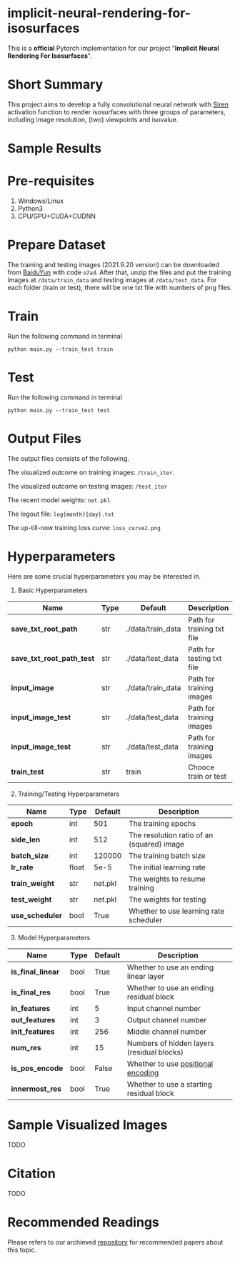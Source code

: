 # implicit-neural-rendering-for-isosurfaces
This is a **official** Pytorch implementation for our project "**Implicit Neural Rendering For Isosurfaces**".

# Short Summary
This project aims to develop a fully convolutional neural network with [Siren](https://arxiv.org/abs/2006.09661) activation function to render isosurfaces with three groups of parameters, including image resolution, (two) viewpoints and isovalue. 

# Sample Results

# Pre-requisites
1. Windows/Linux
2. Python3
3. CPU/GPU+CUDA+CUDNN

# Prepare Dataset
The training and testing images (2021.9.20 version) can be downloaded from [BaiduYun](https://pan.baidu.com/s/12LnBpCqz4mlI_BohBoogQw) with code `o7ad`. After that, unzip the files and put the training images at `/data/train_data` and testing images at `/data/test_data`. For each folder (train or test), there will be one txt file with numbers of png files. 

# Train
Run the following command in terminal 

```
python main.py --train_test train
```

# Test
Run the following command in terminal 

```
python main.py --train_test test
```

# Output Files
The output files consists of the following. 

The visualized outcome on training images: `/train_iter`. 

The visualized outcome on testing images: `/test_iter`

The recent model weights: `net.pkl`

The logout file: `log{month}{day}.txt`

The up-till-now training loss curve: `loss_curve2.png`


# Hyperparameters
Here are some crucial hyperparameters you may be interested in.

1. Basic Hyperparameters

| Name                    | Type | Default           | Description                |
|-------------------------|------|-------------------|----------------------------|
| **save_txt_root_path**      | str  | ./data/train_data | Path for training txt file |
| **save_txt_root_path_test** | str  | ./data/test_data  | Path for testing txt file  |
| **input_image**             | str  | ./data/train_data | Path for training images   |
| **input_image_test**        | str  | ./data/test_data  | Path for training images   |
| **input_image_test**        | str  | ./data/test_data  | Path for training images   |
| **train_test**              | str  | train             | Chooce train or test       |

2. Training/Testing Hyperparameters

| Name          | Type  | Default | Description                                |
|---------------|-------|---------|--------------------------------------------|
| **epoch**         | int   | 501     | The training epochs                        |
| **side_len**      | int   | 512     | The resolution ratio of an (squared) image |
| **batch_size**    | int   | 120000  | The training batch size                    |
| **lr_rate**       | float | 5e-5    | The initial learning rate                  |
| **train_weight**  | str   | net.pkl | The weights to resume training             |
| **test_weight**  | str   | net.pkl | The weights for testing           |
| **use_scheduler** | bool  | True    | Whether to use learning rate scheduler     |


3. Model Hyperparameters

| Name            | Type | Default | Description                                |
|-----------------|------|---------|--------------------------------------------|
| **is_final_linear** | bool | True    | Whether to use an ending linear layer      |
| **is_final_res**    | bool | True    | Whether to use an ending residual block    |
| **in_features**     | int  | 5       | Input channel number                       |
| **out_features**    | int  | 3       | Output channel number                      |
| **init_features**   | int  | 256     | Middle channel number                      |
| **num_res**         | int  | 15      | Numbers of hidden layers (residual blocks) |
| **is_pos_encode**   | bool | False   | Whether to use [positional encoding](https://arxiv.org/pdf/2003.08934.pdf)         |
| **innermost_res**   | bool | True    | Whether to use a starting residual block   |

# Sample Visualized Images
TODO

# Citation 
TODO

# Recommended Readings
Please refers to our archieved [repository](https://github.com/ShenZheng2000/Isosurface-Rendering) for recommended papers about this topic. 

